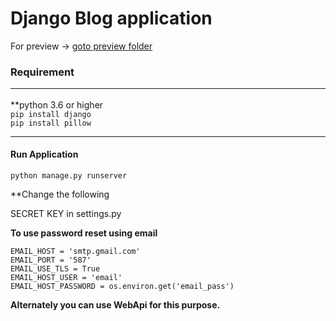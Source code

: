 # Django Blog application

For preview -> [goto preview folder](preview/)

### Requirement<br><hr>
**python 3.6 or higher <br>
`pip install django`<br>
`pip install pillow`<br>
<hr>

#### Run Application <br>
  
  `python manage.py runserver`

**Change the following <br>

SECRET KEY in settings.py

**To use password reset using email**

`EMAIL_HOST = 'smtp.gmail.com'`<br>
`EMAIL_PORT = '587'`<br>
`EMAIL_USE_TLS = True`<br>
`EMAIL_HOST_USER = 'email'`<br>
`EMAIL_HOST_PASSWORD = os.environ.get('email_pass')`

**Alternately you can use WebApi for this purpose.**
